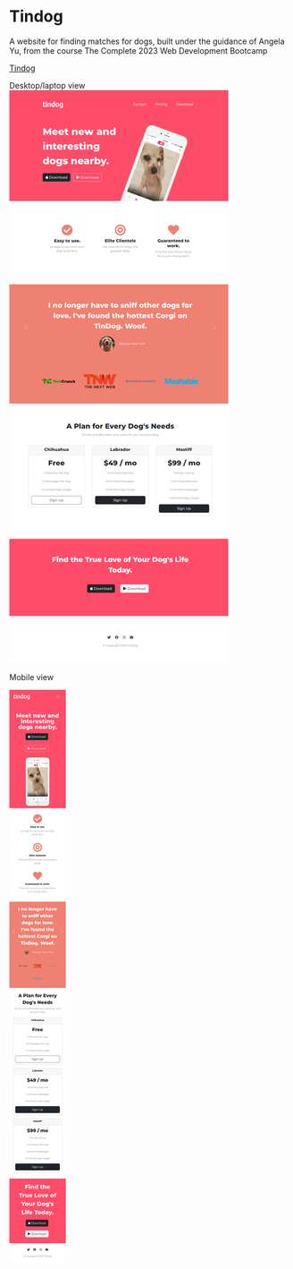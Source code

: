 # Tindog
A website for finding matches for dogs, built under the guidance of Angela Yu,  from the course The Complete 2023 Web Development Bootcamp

<a href="https://saravanan-rajasekharan.github.io/Tindog/" target="_blank">Tindog</a>


Desktop/laptop view
![Desktop view](/images/Desktop-laptop-view.png?raw=true "Desktop/Laptop view")



Mobile view

![Mobileview](/images/mobile_view.png?raw=true "Mobile view")
